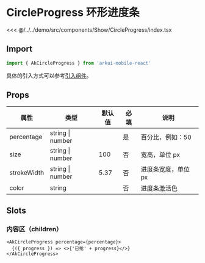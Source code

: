 # CircleProgress 环形进度条

<CodeDemo name="CircleProgress">

<<< @/../../demo/src/components/Show/CircleProgress/index.tsx

</CodeDemo>

## Import

```js
import { AkCircleProgress } from 'arkui-mobile-react'
```

具体的引入方式可以参考[引入组件](../guide/import.md)。

## Props

| 属性        | 类型             | 默认值 | 必填 | 说明                |
| ----------- | ---------------- | ------ | ---- | ------------------- |
| percentage  | string \| number |        | 是   | 百分比，例如：50    |
| size        | string \| number | 100    | 否   | 宽高，单位 px       |
| strokeWidth | string \| number | 5.37   | 否   | 进度条宽度，单位 px |
| color       | string           |        | 否   | 进度条激活色        |

## Slots

### 内容区（children）

```tsx
<AkCircleProgress percentage={percentage}>
  {({ progress }) => <>{'已抢' + progress}</>}
</AkCircleProgress>
```
